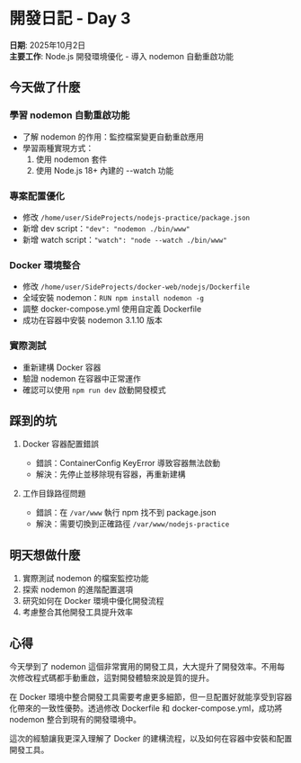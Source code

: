 # 開發日記 - Day 3

**日期**: 2025年10月2日  
**主要工作**: Node.js 開發環境優化 - 導入 nodemon 自動重啟功能

## 今天做了什麼

### 學習 nodemon 自動重啟功能
- 了解 nodemon 的作用：監控檔案變更自動重啟應用
- 學習兩種實現方式：
  1. 使用 nodemon 套件
  2. 使用 Node.js 18+ 內建的 --watch 功能

### 專案配置優化
- 修改 `/home/user/SideProjects/nodejs-practice/package.json`
- 新增 dev script：`"dev": "nodemon ./bin/www"`
- 新增 watch script：`"watch": "node --watch ./bin/www"`

### Docker 環境整合
- 修改 `/home/user/SideProjects/docker-web/nodejs/Dockerfile`
- 全域安裝 nodemon：`RUN npm install nodemon -g`
- 調整 docker-compose.yml 使用自定義 Dockerfile
- 成功在容器中安裝 nodemon 3.1.10 版本

### 實際測試
- 重新建構 Docker 容器
- 驗證 nodemon 在容器中正常運作
- 確認可以使用 `npm run dev` 啟動開發模式

## 踩到的坑

1. Docker 容器配置錯誤
   - 錯誤：ContainerConfig KeyError 導致容器無法啟動
   - 解決：先停止並移除現有容器，再重新建構

2. 工作目錄路徑問題
   - 錯誤：在 `/var/www` 執行 npm 找不到 package.json
   - 解決：需要切換到正確路徑 `/var/www/nodejs-practice`

## 明天想做什麼

1. 實際測試 nodemon 的檔案監控功能
2. 探索 nodemon 的進階配置選項
3. 研究如何在 Docker 環境中優化開發流程
4. 考慮整合其他開發工具提升效率

## 心得

今天學到了 nodemon 這個非常實用的開發工具，大大提升了開發效率。不用每次修改程式碼都手動重啟，這對開發體驗來說是質的提升。

在 Docker 環境中整合開發工具需要考慮更多細節，但一旦配置好就能享受到容器化帶來的一致性優勢。透過修改 Dockerfile 和 docker-compose.yml，成功將 nodemon 整合到現有的開發環境中。

這次的經驗讓我更深入理解了 Docker 的建構流程，以及如何在容器中安裝和配置開發工具。
